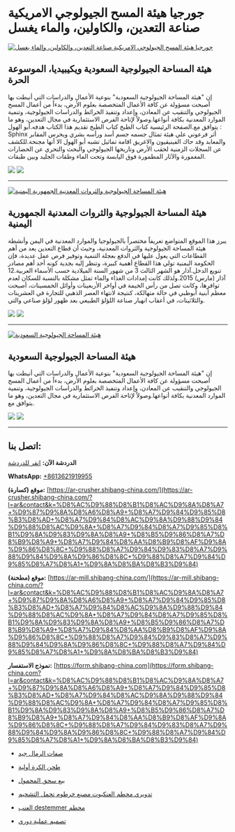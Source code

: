 # جورجيا هيئة المسح الجيولوجي الامريكية صناعة التعدين، والكاولين، والماء يغسل

<a href="https://swt.shibang-china.com/?l=ar&img&k=%D8%AC%D9%88%D8%B1%D8%AC%D9%8A%D8%A7+%D9%87%D9%8A%D8%A6%D8%A9+%D8%A7%D9%84%D9%85%D8%B3%D8%AD+%D8%A7%D9%84%D8%AC%D9%8A%D9%88%D9%84%D9%88%D8%AC%D9%8A+%D8%A7%D9%84%D8%A7%D9%85%D8%B1%D9%8A%D9%83%D9%8A%D8%A9+%D8%B5%D9%86%D8%A7%D8%B9%D8%A9+%D8%A7%D9%84%D8%AA%D8%B9%D8%AF%D9%8A%D9%86%D8%8C+%D9%88%D8%A7%D9%84%D9%83%D8%A7%D9%88%D9%84%D9%8A%D9%86%D8%8C+%D9%88%D8%A7%D9%84%D9%85%D8%A7%D8%A1+%D9%8A%D8%BA%D8%B3%D9%84" target="_blank">![جورجيا هيئة المسح الجيولوجي الامريكية صناعة التعدين، والكاولين، والماء يغسل](http://static.shibang-china.com/all-800x300/55.jpg)</a>

## هيئة المساحة الجيولوجية السعودية ويكيبيديا، الموسوعة الحرة
إن &quot;هيئة المساحة الجيولوجية السعودية&quot; بنوعية الأعمال والدراسات التي أنيطت بها أصبحت مسؤولة عن كافة الأعمال المتخصصة بعلوم الأرض، بدءاً من أعمال المسح الجيولوجي والتنقيب عن المعادن، وإعداد وتنفيذ الخرائط والدراسات الجيولوجية، وتنمية الموارد المعدنية بكافة أنواعها.وصولاً لإتاحة الفرص الاستثمارية في مجال التعدين، وهو ما يتوافق مع.الصفحة الرئيسية  كتاب الطبخ كتاب الطبخ تقديم هذا الكتاب هدفه.أبو الهول : Sphinx أثر فرعوني علي هيئة تمثال جسمه جسم أسد ورأسه بشري ويحرس المقابر والمعابد وقد حاك الفينيقيون والاغريق اقامة تماثيل تشبه أبو الهول الا أنها مجنحة.للكشف عن السجلات الزمنية لحقب الأرض وتاريخها الجيولوجي والبحث والتحري عن الحضارات المغمورة والآثار المطمورة فوق اليابسة وتحت الماء وطقات الجليد وبين طبقات.


<a href="https://whatsapp.shibangsoft.com/WhatsApp.php" target="_blank" title="WhatsApp">![](http://static.shibang-china.com/icon/whatsapp.png)</a> <a href="https://swt.shibang-china.com/?l=ar&icon&k=%D8%AC%D9%88%D8%B1%D8%AC%D9%8A%D8%A7+%D9%87%D9%8A%D8%A6%D8%A9+%D8%A7%D9%84%D9%85%D8%B3%D8%AD+%D8%A7%D9%84%D8%AC%D9%8A%D9%88%D9%84%D9%88%D8%AC%D9%8A+%D8%A7%D9%84%D8%A7%D9%85%D8%B1%D9%8A%D9%83%D9%8A%D8%A9+%D8%B5%D9%86%D8%A7%D8%B9%D8%A9+%D8%A7%D9%84%D8%AA%D8%B9%D8%AF%D9%8A%D9%86%D8%8C+%D9%88%D8%A7%D9%84%D9%83%D8%A7%D9%88%D9%84%D9%8A%D9%86%D8%8C+%D9%88%D8%A7%D9%84%D9%85%D8%A7%D8%A1+%D9%8A%D8%BA%D8%B3%D9%84" target="_blank">![](http://static.shibang-china.com/icon/chat-ar.png)</a>

---

<a href="https://swt.shibang-china.com/?l=ar&img&k=%D8%AC%D9%88%D8%B1%D8%AC%D9%8A%D8%A7+%D9%87%D9%8A%D8%A6%D8%A9+%D8%A7%D9%84%D9%85%D8%B3%D8%AD+%D8%A7%D9%84%D8%AC%D9%8A%D9%88%D9%84%D9%88%D8%AC%D9%8A+%D8%A7%D9%84%D8%A7%D9%85%D8%B1%D9%8A%D9%83%D9%8A%D8%A9+%D8%B5%D9%86%D8%A7%D8%B9%D8%A9+%D8%A7%D9%84%D8%AA%D8%B9%D8%AF%D9%8A%D9%86%D8%8C+%D9%88%D8%A7%D9%84%D9%83%D8%A7%D9%88%D9%84%D9%8A%D9%86%D8%8C+%D9%88%D8%A7%D9%84%D9%85%D8%A7%D8%A1+%D9%8A%D8%BA%D8%B3%D9%84" target="_blank">![هيئة المساحة الجيولوجية والثروات المعدنية الجمهورية اليمنية](http://static.shibang-china.com/all-800x300/1512.jpg)</a>

## هيئة المساحة الجيولوجية والثروات المعدنية الجمهورية اليمنية
يبرز هذا الموقع المتواضع تعريفاً مختصراً بالجيولوجيا والموارد المعدنية في اليمن وأنشطة هيئة المساحة الجيولوجية والثروات المعدنية، وحيث أن قطاع التعدين يعد من أهم القطاعات التي يعول عليها في الدفع بعجلة التنمية وتوفير فرص عمل عديدة، فإن الحكومة اليمنية تولي هذا القطاع أهمية كبيرة، وتنظر إليه بجدية كونه أحد أهم مصادر تنويع الدخل.آذار هو الشهر الثالث 3 من شهور السنة الميلادية حسب الأسماء العربية.12 آذار (مارس) 2015.ولذلك كانت إمدادات الغذاء والماء تمثل مشكلة بالنسبة للسكان لعدم توافرها، وكانت تصل من رأس الخيمة في أواخر الأربعينات وأوائل الخمسينات، أصبحت معظم أبنية أبوظبي في حالة متهالكة، كنتيجة لانتهاء العصر الذهبي للتجارة في العشرينات والثلاثينات، في أعقاب انهيار صناعة اللؤلؤ الطبيعي بعد ظهور لؤلؤ صناعي والتي.


<a href="https://whatsapp.shibangsoft.com/WhatsApp.php" target="_blank" title="WhatsApp">![](http://static.shibang-china.com/icon/whatsapp.png)</a> <a href="https://swt.shibang-china.com/?l=ar&icon&k=%D8%AC%D9%88%D8%B1%D8%AC%D9%8A%D8%A7+%D9%87%D9%8A%D8%A6%D8%A9+%D8%A7%D9%84%D9%85%D8%B3%D8%AD+%D8%A7%D9%84%D8%AC%D9%8A%D9%88%D9%84%D9%88%D8%AC%D9%8A+%D8%A7%D9%84%D8%A7%D9%85%D8%B1%D9%8A%D9%83%D9%8A%D8%A9+%D8%B5%D9%86%D8%A7%D8%B9%D8%A9+%D8%A7%D9%84%D8%AA%D8%B9%D8%AF%D9%8A%D9%86%D8%8C+%D9%88%D8%A7%D9%84%D9%83%D8%A7%D9%88%D9%84%D9%8A%D9%86%D8%8C+%D9%88%D8%A7%D9%84%D9%85%D8%A7%D8%A1+%D9%8A%D8%BA%D8%B3%D9%84" target="_blank">![](http://static.shibang-china.com/icon/chat-ar.png)</a>

---

<a href="https://swt.shibang-china.com/?l=ar&img&k=%D8%AC%D9%88%D8%B1%D8%AC%D9%8A%D8%A7+%D9%87%D9%8A%D8%A6%D8%A9+%D8%A7%D9%84%D9%85%D8%B3%D8%AD+%D8%A7%D9%84%D8%AC%D9%8A%D9%88%D9%84%D9%88%D8%AC%D9%8A+%D8%A7%D9%84%D8%A7%D9%85%D8%B1%D9%8A%D9%83%D9%8A%D8%A9+%D8%B5%D9%86%D8%A7%D8%B9%D8%A9+%D8%A7%D9%84%D8%AA%D8%B9%D8%AF%D9%8A%D9%86%D8%8C+%D9%88%D8%A7%D9%84%D9%83%D8%A7%D9%88%D9%84%D9%8A%D9%86%D8%8C+%D9%88%D8%A7%D9%84%D9%85%D8%A7%D8%A1+%D9%8A%D8%BA%D8%B3%D9%84" target="_blank">![هيئة المساحة الجيولوجية السعودية](http://static.shibang-china.com/all-800x300/1015.jpg)</a>

## هيئة المساحة الجيولوجية السعودية
إن &quot;هيئة المساحة الجيولوجية السعودية&quot; بنوعية الأعمال والدراسات التي أنيطت بها أصبحت مسؤولة عن كافة الأعمال المتخصصة بعلوم الأرض، بدءاً من أعمال المسح الجيولوجي والتنقيب عن المعادن، وإعداد وتنفيذ الخرائط والدراسات الجيولوجية، وتنمية الموارد المعدنية بكافة أنواعها.وصولاً لإتاحة الفرص الاستثمارية في مجال التعدين، وهو ما يتوافق مع.

<a href="https://whatsapp.shibangsoft.com/WhatsApp.php" target="_blank" title="WhatsApp">![](http://static.shibang-china.com/icon/whatsapp.png)</a> <a href="https://swt.shibang-china.com/?l=ar&icon&k=%D8%AC%D9%88%D8%B1%D8%AC%D9%8A%D8%A7+%D9%87%D9%8A%D8%A6%D8%A9+%D8%A7%D9%84%D9%85%D8%B3%D8%AD+%D8%A7%D9%84%D8%AC%D9%8A%D9%88%D9%84%D9%88%D8%AC%D9%8A+%D8%A7%D9%84%D8%A7%D9%85%D8%B1%D9%8A%D9%83%D9%8A%D8%A9+%D8%B5%D9%86%D8%A7%D8%B9%D8%A9+%D8%A7%D9%84%D8%AA%D8%B9%D8%AF%D9%8A%D9%86%D8%8C+%D9%88%D8%A7%D9%84%D9%83%D8%A7%D9%88%D9%84%D9%8A%D9%86%D8%8C+%D9%88%D8%A7%D9%84%D9%85%D8%A7%D8%A1+%D9%8A%D8%BA%D8%B3%D9%84" target="_blank">![](http://static.shibang-china.com/icon/chat-ar.png)</a>

---
## اتصل بنا:

**الدردشة الآن:** [انقر للدردشة](https://swt.shibang-china.com?l=ar&contact&k=%D8%AC%D9%88%D8%B1%D8%AC%D9%8A%D8%A7+%D9%87%D9%8A%D8%A6%D8%A9+%D8%A7%D9%84%D9%85%D8%B3%D8%AD+%D8%A7%D9%84%D8%AC%D9%8A%D9%88%D9%84%D9%88%D8%AC%D9%8A+%D8%A7%D9%84%D8%A7%D9%85%D8%B1%D9%8A%D9%83%D9%8A%D8%A9+%D8%B5%D9%86%D8%A7%D8%B9%D8%A9+%D8%A7%D9%84%D8%AA%D8%B9%D8%AF%D9%8A%D9%86%D8%8C+%D9%88%D8%A7%D9%84%D9%83%D8%A7%D9%88%D9%84%D9%8A%D9%86%D8%8C+%D9%88%D8%A7%D9%84%D9%85%D8%A7%D8%A1+%D9%8A%D8%BA%D8%B3%D9%84)

**WhatsApp:**  [+8613621919955](https://whatsapp.shibangsoft.com/WhatsApp.php)

**موقع (كسارة):** [https://ar-crusher.shibang-china.com/](https://ar-crusher.shibang-china.com/?l=ar&contact&k=%D8%AC%D9%88%D8%B1%D8%AC%D9%8A%D8%A7+%D9%87%D9%8A%D8%A6%D8%A9+%D8%A7%D9%84%D9%85%D8%B3%D8%AD+%D8%A7%D9%84%D8%AC%D9%8A%D9%88%D9%84%D9%88%D8%AC%D9%8A+%D8%A7%D9%84%D8%A7%D9%85%D8%B1%D9%8A%D9%83%D9%8A%D8%A9+%D8%B5%D9%86%D8%A7%D8%B9%D8%A9+%D8%A7%D9%84%D8%AA%D8%B9%D8%AF%D9%8A%D9%86%D8%8C+%D9%88%D8%A7%D9%84%D9%83%D8%A7%D9%88%D9%84%D9%8A%D9%86%D8%8C+%D9%88%D8%A7%D9%84%D9%85%D8%A7%D8%A1+%D9%8A%D8%BA%D8%B3%D9%84)

**موقع (مطحنة):** [https://ar-mill.shibang-china.com/](https://ar-mill.shibang-china.com/?l=ar&contact&k=%D8%AC%D9%88%D8%B1%D8%AC%D9%8A%D8%A7+%D9%87%D9%8A%D8%A6%D8%A9+%D8%A7%D9%84%D9%85%D8%B3%D8%AD+%D8%A7%D9%84%D8%AC%D9%8A%D9%88%D9%84%D9%88%D8%AC%D9%8A+%D8%A7%D9%84%D8%A7%D9%85%D8%B1%D9%8A%D9%83%D9%8A%D8%A9+%D8%B5%D9%86%D8%A7%D8%B9%D8%A9+%D8%A7%D9%84%D8%AA%D8%B9%D8%AF%D9%8A%D9%86%D8%8C+%D9%88%D8%A7%D9%84%D9%83%D8%A7%D9%88%D9%84%D9%8A%D9%86%D8%8C+%D9%88%D8%A7%D9%84%D9%85%D8%A7%D8%A1+%D9%8A%D8%BA%D8%B3%D9%84)

**نموذج الاستفسار:** [https://form.shibang-china.com](https://form.shibang-china.com?l=ar&contact&k=%D8%AC%D9%88%D8%B1%D8%AC%D9%8A%D8%A7+%D9%87%D9%8A%D8%A6%D8%A9+%D8%A7%D9%84%D9%85%D8%B3%D8%AD+%D8%A7%D9%84%D8%AC%D9%8A%D9%88%D9%84%D9%88%D8%AC%D9%8A+%D8%A7%D9%84%D8%A7%D9%85%D8%B1%D9%8A%D9%83%D9%8A%D8%A9+%D8%B5%D9%86%D8%A7%D8%B9%D8%A9+%D8%A7%D9%84%D8%AA%D8%B9%D8%AF%D9%8A%D9%86%D8%8C+%D9%88%D8%A7%D9%84%D9%83%D8%A7%D9%88%D9%84%D9%8A%D9%86%D8%8C+%D9%88%D8%A7%D9%84%D9%85%D8%A7%D8%A1+%D9%8A%D8%BA%D8%B3%D9%84)

* [صفات الرمال جيد](../30/%D8%B5%D9%81%D8%A7%D8%AA%20%D8%A7%D9%84%D8%B1%D9%85%D8%A7%D9%84%20%D8%AC%D9%8A%D8%AF.md)

* [طحن الكرة أولية](../26/%D8%B7%D8%AD%D9%86%20%D8%A7%D9%84%D9%83%D8%B1%D8%A9%20%D8%A3%D9%88%D9%84%D9%8A%D8%A9.md)

* [بيع سحق المحمول](../26/%D8%A8%D9%8A%D8%B9%20%D8%B3%D8%AD%D9%82%20%D8%A7%D9%84%D9%85%D8%AD%D9%85%D9%88%D9%84.md)

* [تدويري محطم العنكبوت مصنع خرطوم تحمل التشحيم](../30/%D8%AA%D8%AF%D9%88%D9%8A%D8%B1%D9%8A%20%D9%85%D8%AD%D8%B7%D9%85%20%D8%A7%D9%84%D8%B9%D9%86%D9%83%D8%A8%D9%88%D8%AA%20%D9%85%D8%B5%D9%86%D8%B9%20%D8%AE%D8%B1%D8%B7%D9%88%D9%85%20%D8%AA%D8%AD%D9%85%D9%84%20%D8%A7%D9%84%D8%AA%D8%B4%D8%AD%D9%8A%D9%85.md)

* [العنب destemmer محطم](../27/%D8%A7%D9%84%D8%B9%D9%86%D8%A8%20destemmer%20%D9%85%D8%AD%D8%B7%D9%85.md)

* [تصميم عملية دوري](../28/%D8%AA%D8%B5%D9%85%D9%8A%D9%85%20%D8%B9%D9%85%D9%84%D9%8A%D8%A9%20%D8%AF%D9%88%D8%B1%D9%8A.md)